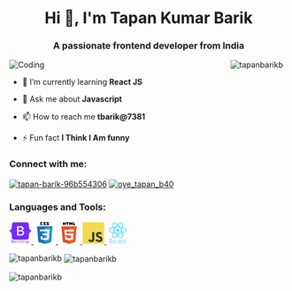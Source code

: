 <h1 align="center">Hi 👋, I'm Tapan Kumar Barik</h1>
<h3 align="center">A passionate frontend developer from India</h3>
<img aling="right" alt="Coding" width="400" src="https://cdn.dribbble.com/users/1162077/screenshots/3848914/programmer.gif"
<p align="left"> <img src="https://komarev.com/ghpvc/?username=tapanbarikb&label=Profile%20views&color=0e75b6&style=flat" alt="tapanbarikb" /> </p>

- 🌱 I’m currently learning **React JS**

- 💬 Ask me about **Javascript**

- 📫 How to reach me **tbarik@7381**

- ⚡ Fun fact **I Think I Am funny**

<h3 align="left">Connect with me:</h3>
<p align="left">
<a href="https://linkedin.com/in/tapan-barik-96b554306" target="blank"><img align="center" src="https://raw.githubusercontent.com/rahuldkjain/github-profile-readme-generator/master/src/images/icons/Social/linked-in-alt.svg" alt="tapan-barik-96b554306" height="30" width="40" /></a>
<a href="https://instagram.com/oye_tapan_b40" target="blank"><img align="center" src="https://raw.githubusercontent.com/rahuldkjain/github-profile-readme-generator/master/src/images/icons/Social/instagram.svg" alt="oye_tapan_b40" height="30" width="40" /></a>
</p>

<h3 align="left">Languages and Tools:</h3>
<p align="left"> <a href="https://getbootstrap.com" target="_blank" rel="noreferrer"> <img src="https://raw.githubusercontent.com/devicons/devicon/master/icons/bootstrap/bootstrap-plain-wordmark.svg" alt="bootstrap" width="40" height="40"/> </a> <a href="https://www.w3schools.com/css/" target="_blank" rel="noreferrer"> <img src="https://raw.githubusercontent.com/devicons/devicon/master/icons/css3/css3-original-wordmark.svg" alt="css3" width="40" height="40"/> </a> <a href="https://www.w3.org/html/" target="_blank" rel="noreferrer"> <img src="https://raw.githubusercontent.com/devicons/devicon/master/icons/html5/html5-original-wordmark.svg" alt="html5" width="40" height="40"/> </a> <a href="https://developer.mozilla.org/en-US/docs/Web/JavaScript" target="_blank" rel="noreferrer"> <img src="https://raw.githubusercontent.com/devicons/devicon/master/icons/javascript/javascript-original.svg" alt="javascript" width="40" height="40"/> </a> <a href="https://reactjs.org/" target="_blank" rel="noreferrer"> <img src="https://raw.githubusercontent.com/devicons/devicon/master/icons/react/react-original-wordmark.svg" alt="react" width="40" height="40"/> </a> </p>

<p><img align="left" src="https://github-readme-stats.vercel.app/api/top-langs?username=tapanbarikb&show_icons=true&locale=en&layout=compact" alt="tapanbarikb" /></p>

<p>&nbsp;<img align="center" src="https://github-readme-stats.vercel.app/api?username=tapanbarikb&show_icons=true&locale=en" alt="tapanbarikb" /></p>

<p><img align="center" src="https://github-readme-streak-stats.herokuapp.com/?user=tapanbarikb&" alt="tapanbarikb" /></p>
